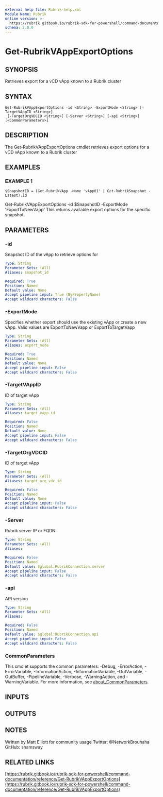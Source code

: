 ```yaml
---
external help file: Rubrik-help.xml
Module Name: Rubrik
online version: >-
  https://rubrik.gitbook.io/rubrik-sdk-for-powershell/command-documentation/reference/Get-RubrikVAppExportOptions
schema: 2.0.0
---
```


# Get-RubrikVAppExportOptions

## SYNOPSIS

Retrieves export for a vCD vApp known to a Rubrik cluster

## SYNTAX

```text
Get-RubrikVAppExportOptions -id <String> -ExportMode <String> [-TargetVAppID <String>]
 [-TargetOrgVDCID <String>] [-Server <String>] [-api <String>] [<CommonParameters>]
```

## DESCRIPTION

The Get-RubrikVAppExportOptions cmdlet retrieves export options for a vCD vApp known to a Rubrik cluster

## EXAMPLES

### EXAMPLE 1

```text
$SnapshotID = (Get-RubrikVApp -Name 'vApp01' | Get-RubrikSnapshot -Latest).id
```

Get-RubrikVAppExportOptions -id $SnapshotID -ExportMode 'ExportToNewVapp' This returns available export options for the specific snapshot.

## PARAMETERS

### -id

Snapshot ID of the vApp to retrieve options for

```yaml
Type: String
Parameter Sets: (All)
Aliases: snapshot_id

Required: True
Position: Named
Default value: None
Accept pipeline input: True (ByPropertyName)
Accept wildcard characters: False
```

### -ExportMode

Specifies whether export should use the existing vApp or create a new vApp. Valid values are ExportToNewVapp or ExportToTargetVapp

```yaml
Type: String
Parameter Sets: (All)
Aliases: export_mode

Required: True
Position: Named
Default value: None
Accept pipeline input: False
Accept wildcard characters: False
```

### -TargetVAppID

ID of target vApp

```yaml
Type: String
Parameter Sets: (All)
Aliases: target_vapp_id

Required: False
Position: Named
Default value: None
Accept pipeline input: False
Accept wildcard characters: False
```

### -TargetOrgVDCID

ID of target vApp

```yaml
Type: String
Parameter Sets: (All)
Aliases: target_org_vdc_id

Required: False
Position: Named
Default value: None
Accept pipeline input: False
Accept wildcard characters: False
```

### -Server

Rubrik server IP or FQDN

```yaml
Type: String
Parameter Sets: (All)
Aliases:

Required: False
Position: Named
Default value: $global:RubrikConnection.server
Accept pipeline input: False
Accept wildcard characters: False
```

### -api

API version

```yaml
Type: String
Parameter Sets: (All)
Aliases:

Required: False
Position: Named
Default value: $global:RubrikConnection.api
Accept pipeline input: False
Accept wildcard characters: False
```

### CommonParameters

This cmdlet supports the common parameters: -Debug, -ErrorAction, -ErrorVariable, -InformationAction, -InformationVariable, -OutVariable, -OutBuffer, -PipelineVariable, -Verbose, -WarningAction, and -WarningVariable. For more information, see [about\_CommonParameters](http://go.microsoft.com/fwlink/?LinkID=113216).

## INPUTS

## OUTPUTS

## NOTES

Written by Matt Elliott for community usage Twitter: @NetworkBrouhaha GitHub: shamsway

## RELATED LINKS

[https://rubrik.gitbook.io/rubrik-sdk-for-powershell/command-documentation/reference/Get-RubrikVAppExportOptions](https://rubrik.gitbook.io/rubrik-sdk-for-powershell/command-documentation/reference/Get-RubrikVAppExportOptions)

